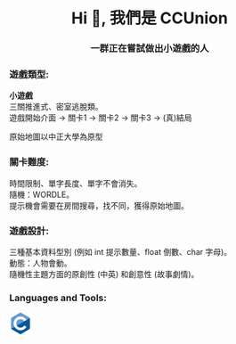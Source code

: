 <!DOCTYPE html>
<html lang="zh-Hant">
<head>
    <meta charset="UTF-8">
    <meta name="viewport" content="width=device-width, initial-scale=1.0">
    <title>CCUnion 小遊戲介紹</title>
</head>
<body>

<h1 align="center">Hi 👋, 我們是 CCUnion</h1>
<h3 align="center">一群正在嘗試做出小遊戲的人</h3>

<h3 align="left">遊戲類型:</h3>
<p align="left">
    <strong>小遊戲</strong><br>
    三關推進式、密室逃脫類。<br>
    遊戲開始介面 → 關卡1 → 關卡2 → 關卡3 → (真)結局
</p>
<p align="left">
    原始地圖以中正大學為原型
</p>

<h3 align="left">關卡難度:</h3>
<p align="left">
    時間限制、單字長度、單字不會消失。<br>
    隨機：WORDLE。<br>
    提示機會需要在房間搜尋，找不同，獲得原始地圖。
</p>

<h3 align="left">遊戲設計:</h3>
<p align="left">
    三種基本資料型別 (例如 int 提示數量、float 倒數、char 字母)。<br>
    動態：人物會動。<br>
    隨機性主題方面的原創性 (中英) 和創意性 (故事劇情)。
</p>

<h3 align="left">Languages and Tools:</h3>
<p align="left"> 
    <a href="https://www.cprogramming.com/" target="_blank" rel="noreferrer"> 
        <img src="https://raw.githubusercontent.com/devicons/devicon/master/icons/c/c-original.svg" alt="c" width="40" height="40"/> 
    </a> 
</p>

</body>
</html>
